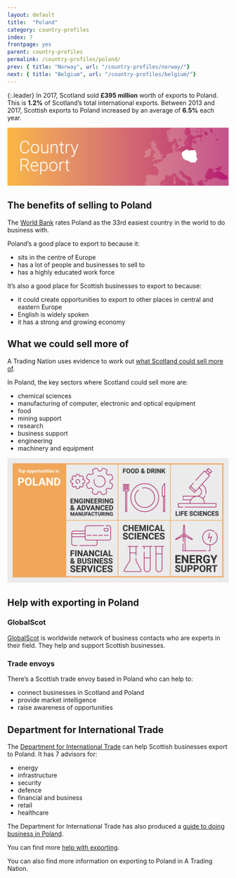 ```yaml
---
layout: default
title:  "Poland"
category: country-profiles
index: 7
frontpage: yes
parent: country-profiles
permalink: /country-profiles/poland/
prev: { title: "Norway", url: "/country-profiles/norway/"}
next: { title: "Belgium", url: "/country-profiles/belgium/"}
---
```


{:.leader}
In 2017, Scotland sold **£395 million** worth of exports to Poland. This is **1.2%** of Scotland’s total international exports. Between 2013 and 2017, Scottish exports to Poland increased by an average of **6.5%** each year.

![An image of Poland outlined on a map](/assets/images/country_maps/07-Poland.png)

## The benefits of selling to Poland
The [World Bank](http://www.doingbusiness.org/en/rankings) rates Poland as the 33rd easiest country in the world to do business with.

Poland’s a good place to export to because it:

* sits in the centre of Europe
* has a lot of people and businesses to sell to
* has a highly educated work force

It’s also a good place for Scottish businesses to export to because:

* it could create opportunities to export to other places in central and eastern Europe
* English is widely spoken
* it has a strong and growing economy

## What we could sell more of
A Trading Nation uses evidence to work out [what Scotland could sell more of](https://tradingnation.mygov.scot/what-people-are-buying/).

In Poland, the key sectors where Scotland could sell more are:

* chemical sciences
* manufacturing of computer, electronic and optical equipment
* food
* mining support
* research
* business support
* engineering
* machinery and equipment

![An infographic of top opportunities in Poland](/assets/images/country_infographics/07-Poland-top-opportunities.png)


## Help with exporting in Poland

### GlobalScot
[GlobalScot](https://www.globalscot.com/) is worldwide network of business contacts who are experts in their field. They help and support Scottish businesses.


### Trade envoys
There’s a Scottish trade envoy based in Poland who can help to:

* connect businesses in Scotland and Poland
* provide market intelligence
* raise awareness of opportunities


## Department for International Trade
The [Department for International Trade](https://www.gov.uk/government/organisations/department-for-international-trade) can help Scottish businesses export to Poland. It has 7 advisors for:

* energy
* infrastructure
* security
* defence
* financial and business
* retail
* healthcare

The Department for International Trade has also produced a [guide to doing business in Poland](https://www.gov.uk/government/publications/exporting-to-poland/doing-business-in-poland-poland-trade-and-export-guide).

You can find more [help with exporting](https://tradingnation.mygov.scot/help-for-businesses/).

You can also find more information on exporting to Poland in A Trading Nation.
